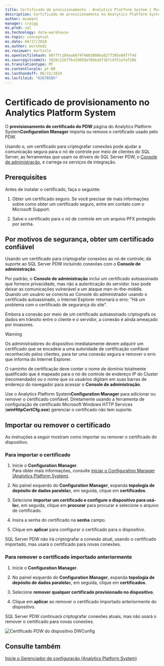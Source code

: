 ```yaml
---
title: Certificado de provisionamento - Analytics Platform System | Microsoft Docs
description: Certificado de provisionamento no Analytics Platform System.
author: mzaman1
manager: craigg
ms.prod: sql
ms.technology: data-warehouse
ms.topic: conceptual
ms.date: 04/17/2018
ms.author: murshedz
ms.reviewer: martinle
ms.openlocfilehash: 98fffc189aab674f46030086a8277395e84f7f4d
ms.sourcegitcommit: 3026c22b7fba19059a769ea5f367c4f51efaf286
ms.translationtype: MT
ms.contentlocale: pt-BR
ms.lasthandoff: 06/15/2019
ms.locfileid: "62678585"
---
```

# <a name="certificate-provisioning-in-analytics-platform-system"></a>Certificado de provisionamento no Analytics Platform System
O **provisionamento de certificado do PDW** página do Analytics Platform System**Configuration Manager** importa ou remove o certificado usado pelo PDW. 

Usando o, um certificado para criptografar conexões pode ajudar a comunicação segura para o nó de controle por meio de clientes do SQL Server, as ferramentas que usam os drivers do SQL Server PDW, o [Console de administração](monitor-the-appliance-by-using-the-admin-console.md), e carrega os serviços de integração. 
  
## <a name="prerequisites"></a>Prerequisites  
Antes de instalar o certificado, faça o seguinte:  
  
1.  Obter um certificado seguro. Se você precisar de mais informações sobre como obter um certificado seguro, entre em contato com o Microsoft Support.  
  
2.  Salve o certificado para o nó de controle em um arquivo PFX protegido por senha.  
  
## <a name="for-security-reasons-obtain-a-trusted-certificate"></a>Por motivos de segurança, obter um certificado confiável  
Usando um certificado para criptografar conexões ao nó de controle; dá suporte ao SQL Server PDW incluindo conexões com o **Console de administração**.  
  
Por padrão, o **Console de administração** inclui um certificado autoassinado que fornece privacidade, mas não a autenticação do servidor. Isso pode deixar as comunicações vulnerável a um ataque man-in-the-middle. Quando um usuário se conecta ao Console do administrador usando o certificado autoassinado, o Internet Explorer retornará o erro: "Há um problema com o certificado de segurança do site".  
  
Embora a conexão por meio de um certificado autoassinado criptografa os dados em trânsito entre o cliente e o servidor, a conexão é ainda ameaçado por invasores.  
  
> [!WARNING]  
> Os administradores do dispositivo imediatamente devem adquirir um certificado que se encadeie a uma autoridade de certificação confiável reconhecido pelos clientes, para ter uma conexão segura e remover o erro que informa do Internet Explorer.  
  
O caminho de certificação deve conter o nome de domínio totalmente qualificado que é mapeado para o nó de controle de endereço IP do Cluster (recomendado) ou o nome que os usuários digitam em suas barras de endereço do navegador para acessar o **Console de administração**.  
  
Use o Analytics Platform System**Configuration Manager** para adicionar ou remover o certificado confiável. Diretamente usando a ferramenta de configuração de certificado Microsoft Windows HTTP Services (**winHttpCertCfg.exe**) gerenciar o certificado não tem suporte.  
  
## <a name="import-or-remove-the-certificate"></a>Importar ou remover o certificado  
As instruções a seguir mostram como importar ou remover o certificado do dispositivo.  
  
### <a name="to-import-the-certificate"></a>Para importar o certificado  
  
1.  Inicie o **Configuration Manager**.  
Para obter mais informações, consulte [iniciar o Configuration Manager &#40;Analytics Platform System&#41;](launch-the-configuration-manager.md).  

2.  No painel esquerdo do **Configuration Manager**, expanda **topologia de depósito de dados paralela**e, em seguida, clique em **certificados**.  
  
3.  Selecione **importar um certificado e configure o dispositivo para usá-lo**e, em seguida, clique em **procurar** para procurar e selecione o arquivo de certificado.  
  
4.  Insira a senha do certificado na **senha** campo.  
  
5.  Clique em **aplicar** para configurar o certificado para o dispositivo.  
  
SQL Server PDW não irá criptografar a conexão atual, usando o certificado importado, mas usará o certificado para novas conexões.  
  
### <a name="to-remove-the-previously-imported-certificate"></a>Para remover o certificado importado anteriormente  
  
1.  Inicie o **Configuration Manager**. 

<!-- MISSING LINKS
For more information, see [Launch the Configuration Manager &#40;Analytics Platform System&#41;](launch-the-configuration-manager-analytics-platform-system.md).  
-->
  
2.  No painel esquerdo do **Configuration Manager**, expanda **topologia de depósito de dados paralela**e, em seguida, clique em **certificados**.  
  
3.  Selecione **remover qualquer certificado provisionado no dispositivo**.  
  
4.  Clique em **aplicar** ao remover o certificado importado anteriormente do dispositivo.  
  
SQL Server PDW continuará criptografar conexões atuais, mas não usará o remover o certificado para novas conexões.  
  
![Certificado PDW do dispositivo DWConfig](media/dwconfig-appl-pdw-cert.png "certificado PDW do dispositivo DWConfig")  
  
## <a name="see-also"></a>Consulte também  
[Inicie o Gerenciador de configuração &#40;Analytics Platform System&#41;](launch-the-configuration-manager.md)  
